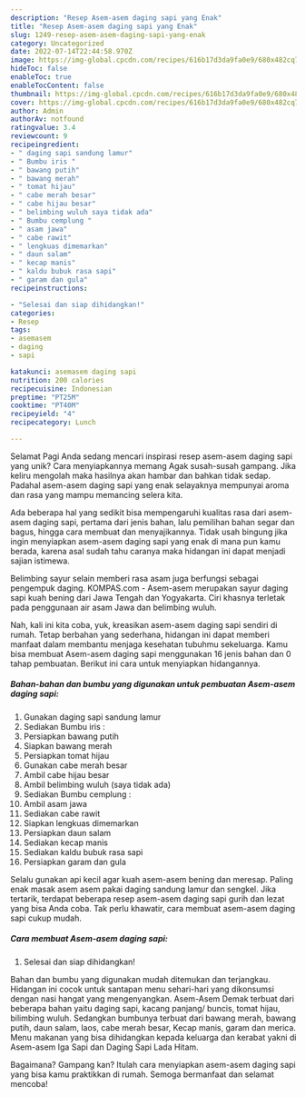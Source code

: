 ```yaml
---
description: "Resep Asem-asem daging sapi yang Enak"
title: "Resep Asem-asem daging sapi yang Enak"
slug: 1249-resep-asem-asem-daging-sapi-yang-enak
category: Uncategorized
date: 2022-07-14T22:44:58.970Z
image: https://img-global.cpcdn.com/recipes/616b17d3da9fa0e9/680x482cq70/asem-asem-daging-sapi-foto-resep-utama.jpg
hideToc: false
enableToc: true
enableTocContent: false
thumbnail: https://img-global.cpcdn.com/recipes/616b17d3da9fa0e9/680x482cq70/asem-asem-daging-sapi-foto-resep-utama.jpg
cover: https://img-global.cpcdn.com/recipes/616b17d3da9fa0e9/680x482cq70/asem-asem-daging-sapi-foto-resep-utama.jpg
author: Admin
authorAv: notfound
ratingvalue: 3.4
reviewcount: 9
recipeingredient:
- " daging sapi sandung lamur"
- " Bumbu iris "
- " bawang putih"
- " bawang merah"
- " tomat hijau"
- " cabe merah besar"
- " cabe hijau besar"
- " belimbing wuluh saya tidak ada"
- " Bumbu cemplung "
- " asam jawa"
- " cabe rawit"
- " lengkuas dimemarkan"
- " daun salam"
- " kecap manis"
- " kaldu bubuk rasa sapi"
- " garam dan gula"
recipeinstructions:

- "Selesai dan siap dihidangkan!"
categories:
- Resep
tags:
- asemasem
- daging
- sapi

katakunci: asemasem daging sapi 
nutrition: 200 calories
recipecuisine: Indonesian
preptime: "PT25M"
cooktime: "PT40M"
recipeyield: "4"
recipecategory: Lunch

---
```



Selamat Pagi Anda sedang mencari inspirasi resep asem-asem daging sapi yang unik? Cara menyiapkannya memang Agak susah-susah gampang. Jika keliru mengolah maka hasilnya akan hambar dan bahkan tidak sedap. Padahal asem-asem daging sapi yang enak selayaknya mempunyai aroma dan rasa yang mampu memancing selera kita.


Ada beberapa hal yang sedikit bisa mempengaruhi kualitas rasa dari asem-asem daging sapi, pertama dari jenis bahan, lalu pemilihan bahan segar dan bagus, hingga cara membuat dan menyajikannya. Tidak usah bingung jika ingin menyiapkan asem-asem daging sapi yang enak di mana pun kamu berada, karena asal sudah tahu caranya maka hidangan ini dapat menjadi sajian istimewa.

Belimbing sayur selain memberi rasa asam juga berfungsi sebagai pengempuk daging. KOMPAS.com - Asem-asem merupakan sayur daging sapi kuah bening dari Jawa Tengah dan Yogyakarta. Ciri khasnya terletak pada penggunaan air asam Jawa dan belimbing wuluh.


Nah, kali ini kita coba, yuk, kreasikan asem-asem daging sapi sendiri di rumah. Tetap berbahan yang sederhana, hidangan ini dapat memberi manfaat dalam membantu menjaga kesehatan tubuhmu sekeluarga. Kamu bisa membuat Asem-asem daging sapi menggunakan 16 jenis bahan dan 0 tahap pembuatan. Berikut ini cara untuk menyiapkan hidangannya.

<!--inarticleads1-->

##### Bahan-bahan dan bumbu yang digunakan untuk pembuatan Asem-asem daging sapi:

1. Gunakan  daging sapi sandung lamur
1. Sediakan  Bumbu iris :
1. Persiapkan  bawang putih
1. Siapkan  bawang merah
1. Persiapkan  tomat hijau
1. Gunakan  cabe merah besar
1. Ambil  cabe hijau besar
1. Ambil  belimbing wuluh (saya tidak ada)
1. Sediakan  Bumbu cemplung :
1. Ambil  asam jawa
1. Sediakan  cabe rawit
1. Siapkan  lengkuas dimemarkan
1. Persiapkan  daun salam
1. Sediakan  kecap manis
1. Sediakan  kaldu bubuk rasa sapi
1. Persiapkan  garam dan gula


Selalu gunakan api kecil agar kuah asem-asem bening dan meresap. Paling enak masak asem asem pakai daging sandung lamur dan sengkel. Jika tertarik, terdapat beberapa resep asem-asem daging sapi gurih dan lezat yang bisa Anda coba. Tak perlu khawatir, cara membuat asem-asem daging sapi cukup mudah. 

<!--inarticleads2-->

##### Cara membuat Asem-asem daging sapi:


1. Selesai dan siap dihidangkan!

Bahan dan bumbu yang digunakan mudah ditemukan dan terjangkau. Hidangan ini cocok untuk santapan menu sehari-hari yang dikonsumsi dengan nasi hangat yang mengenyangkan. Asem-Asem Demak terbuat dari beberapa bahan yaitu daging sapi, kacang panjang/ buncis, tomat hijau, bilimbing wuluh. Sedangkan bumbunya terbuat dari bawang merah, bawang putih, daun salam, laos, cabe merah besar, Kecap manis, garam dan merica. Menu makanan yang bisa dihidangkan kepada keluarga dan kerabat yakni di Asem-asem Iga Sapi dan Daging Sapi Lada Hitam. 

Bagaimana? Gampang kan? Itulah cara menyiapkan asem-asem daging sapi yang bisa kamu praktikkan di rumah. Semoga bermanfaat dan selamat mencoba!
